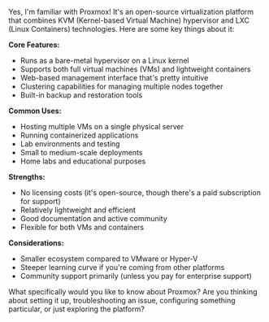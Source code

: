 Yes, I'm familiar with Proxmox! It's an open-source virtualization platform that combines KVM (Kernel-based Virtual Machine) hypervisor and LXC (Linux Containers) technologies. Here are some key things about it:

**Core Features:**
- Runs as a bare-metal hypervisor on a Linux kernel
- Supports both full virtual machines (VMs) and lightweight containers
- Web-based management interface that's pretty intuitive
- Clustering capabilities for managing multiple nodes together
- Built-in backup and restoration tools

**Common Uses:**
- Hosting multiple VMs on a single physical server
- Running containerized applications
- Lab environments and testing
- Small to medium-scale deployments
- Home labs and educational purposes

**Strengths:**
- No licensing costs (it's open-source, though there's a paid subscription for support)
- Relatively lightweight and efficient
- Good documentation and active community
- Flexible for both VMs and containers

**Considerations:**
- Smaller ecosystem compared to VMware or Hyper-V
- Steeper learning curve if you're coming from other platforms
- Community support primarily (unless you pay for enterprise support)

What specifically would you like to know about Proxmox? Are you thinking about setting it up, troubleshooting an issue, configuring something particular, or just exploring the platform?
